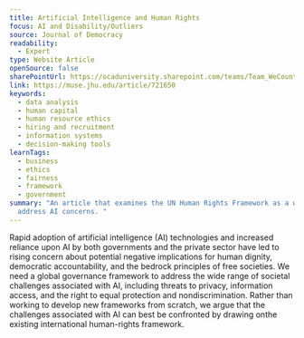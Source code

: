 ```yaml
---
title: Artificial Intelligence and Human Rights
focus: AI and Disability/Outliers
source: Journal of Democracy
readability:
  - Expert
type: Website Article
openSource: false
sharePointUrl: https://ocaduniversity.sharepoint.com/teams/Team_WeCount/Shared%20Documents/Resources%20and%20Tools/Literature%20(curated)/AI_and_Human_Rights.pdf
link: https://muse.jhu.edu/article/721650
keywords:
  - data analysis
  - human capital
  - human resource ethics
  - hiring and recruitment
  - information systems
  - decision-making tools
learnTags:
  - business
  - ethics
  - fairness
  - framework
  - government
summary: "An article that examines the UN Human Rights Framework as a way to
  address AI concerns. "
---
```

Rapid adoption of artificial intelligence (AI) technologies and increased reliance upon AI by both governments and the private sector have led to rising concern about potential negative implications for human dignity, democratic accountability, and the bedrock principles of free societies. We need a global governance framework to address the wide range of societal challenges associated with AI, including threats to privacy, information access, and the right to equal protection and nondiscrimination. Rather than working to develop new frameworks from scratch, we argue that the challenges associated with AI can best be confronted by drawing onthe existing international human-rights framework.
